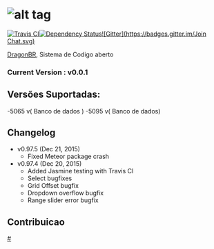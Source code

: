 ![alt tag](https://raw.github.com/dogfalo/materialize/master/images/materialize.gif)
===========

[![Travis CI](https://travis-ci.org/Dogfalo/materialize.svg?branch=master)](https://travis-ci.org/Dogfalo/materialize)[![Dependency Status](https://david-dm.org/Dogfalo/materialize.svg)](https://david-dm.org/Dogfalo/materialize)[![Gitter](https://badges.gitter.im/Join Chat.svg)](https://gitter.im/Dogfalo/materialize?utm_source=badge&utm_medium=badge&utm_campaign=pr-badge&utm_content=badge)

[DragonBR](#), Sistema de Codigo aberto 

### Current Version : v0.0.1


## Versões Suportadas:
-5065 v( Banco de dados )
-5095 v( Banco de dados)


## Changelog
- v0.97.5 (Dec 21, 2015)
  - Fixed Meteor package crash
- v0.97.4 (Dec 20, 2015)
  - Added Jasmine testing with Travis CI
  - Select bugfixes
  - Grid Offset bugfix
  - Dropdown overflow bugfix
  - Range slider error bugfix


## Contribuicao
[#](CONTRIBUTING.md)
